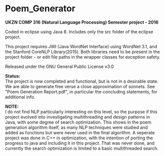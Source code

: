 # Poem_Generator
<b>UKZN COMP 316 (Natural Language Processing) Semester project - 2016</b>

Coded in eclipse using Java 8. Includes only the src folder of the eclipse project.

This project requires JWI (Java WordNet Interface) using WordNet 3.1, and the Stanford CoreNLP Library(2015). Both libraries need to be present in the project folder - or edit file paths in the wrapper classes for exception safety.


Released under the GNU General Public License v3.0

<b>Status:</b> <br>
The project is now completed and functional, but is not in a desirable state. We are able to generate free verse a close approximation of sonnets. 
See "Poem Generation Report.pdf", in particular the concluding statements, for additional info.

<b>NOTE:</b> <br>
I do not find NLP particularly interesting on this level, so the purpose if this project evolved into investigating multithreading and design patterns in Java, with some degree of search optimization. This shows in the poem generation algorithm itself, as many NLP techniques were studied and added as functions but were never used in the final algorithm.
A seperate project was done in C++ in optimization, with the intention of porting the progress to java and including it in this project. That was never done, and currently the search optimization is limited to a basic multithreaded search.
